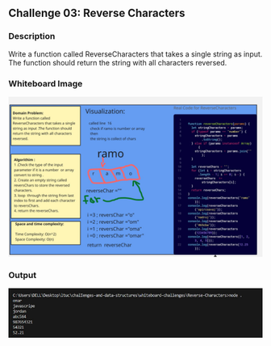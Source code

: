 ## Challenge 03: Reverse Characters

### Description
Write a function called ReverseCharacters that takes a single string as input. The function should return the string with all characters reversed.

### Whiteboard Image
![Reverse   Characters](Reverse%20Characters2.jpg)
### Output 
![Output](Output.jpg)
